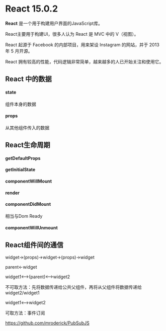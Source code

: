 # React 15.0.2

**React** 是一个用于构建用户界面的JavaScript库。

React主要用于构建UI，很多人认为 React 是 MVC 中的 V（视图）。

React 起源于 Facebook 的内部项目，用来架设 Instagram 的网站，并于 2013 年 5 月开源。

React 拥有较高的性能，代码逻辑非常简单，越来越多的人已开始关注和使用它。

## React 中的数据

#### state

组件本身的数据

#### props

从其他组件传入的数据

## React生命周期

#### getDefaultProps

#### getInitialState

#### componentWillMount

#### render

#### componentDidMount

相当与Dom Ready

#### componentWillUnmount

## React组件间的通信

widget->(props)->widget->(props)->widget

parent<-widget

widget1<-->(parent)<-->widget2

不可取方法：先将数据传递给公共父组件，再将从父组件将数据传递给widget2/widget1

widget1<-->widget2

可取方法：事件订阅

https://github.com/mroderick/PubSubJS


